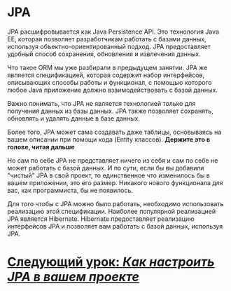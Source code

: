 # JPA

JPA расшифровывается как Java Persistence API. Это технология Java EE, которая позволяет разработчикам работать с базами данных, используя объектно-ориентированный подход. JPA предоставляет удобный способ сохранения, обновления и извлечения данных.

Что такое ORM мы уже разбирали в предыдущем занятии. JPA же является спецификацией, которая содержит набор интерфейсов, описывающих способы работы и функционал, с помощью которого любое Java приложение должно взаимодействовать с базой данных. 

Важно понимать, что JPA не является технологией только для получения данных из базы данных. JPA также позволяет сохранять, обновлять и удалять данные в базе данных. 

Более того, JPA может сама создавать даже таблицы, основываясь на вашем описании при помощи кода (Entity классов). **Держите это в голове, читая дальше**

Но сам по себе JPA не представляет ничего из себя и сам по себе не может работать с базой данных. И по сути, если бы вы добавили "чистый" JPA в свой проект, то единственное что изменилось бы в вашем приложении, это его размер. Никакого нового функционала для вас, как программиста, бы не появилось.

Для того чтобы с JPA можно было работать, необходимо использовать реализацию этой спецификации. Наиболее популярной реализацией JPA является Hibernate. Hibernate предоставляет реализацию интерфейсов JPA и позволяет вам работать с базой данных, используя JPA.

# [**Следующий урок**: *Как настроить JPA в вашем проекте*](setup-jpa.md)
